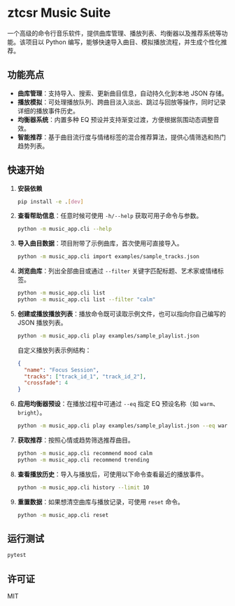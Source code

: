 # ztcsr Music Suite

一个高级的命令行音乐软件，提供曲库管理、播放列表、均衡器以及推荐系统等功能。该项目以 Python 编写，能够快速导入曲目、模拟播放流程，并生成个性化推荐。

## 功能亮点

- **曲库管理**：支持导入、搜索、更新曲目信息，自动持久化到本地 JSON 存储。
- **播放模拟**：可处理播放队列、跨曲目淡入淡出、跳过与回放等操作，同时记录详细的播放事件历史。
- **均衡器系统**：内置多种 EQ 预设并支持渐变过渡，方便根据氛围动态调整音效。
- **智能推荐**：基于曲目流行度与情绪标签的混合推荐算法，提供心情筛选和热门趋势列表。

## 快速开始

1. **安装依赖**

   ```bash
   pip install -e .[dev]
   ```

2. **查看帮助信息**：任意时候可使用 `-h/--help` 获取可用子命令与参数。

   ```bash
   python -m music_app.cli --help
   ```

3. **导入曲目数据**：项目附带了示例曲库，首次使用可直接导入。

   ```bash
   python -m music_app.cli import examples/sample_tracks.json
   ```

4. **浏览曲库**：列出全部曲目或通过 `--filter` 关键字匹配标题、艺术家或情绪标签。

   ```bash
   python -m music_app.cli list
   python -m music_app.cli list --filter "calm"
   ```

5. **创建或播放播放列表**：播放命令既可读取示例文件，也可以指向你自己编写的 JSON 播放列表。

   ```bash
   python -m music_app.cli play examples/sample_playlist.json
   ```

   自定义播放列表示例结构：

   ```json
   {
     "name": "Focus Session",
     "tracks": ["track_id_1", "track_id_2"],
     "crossfade": 4
   }
   ```

6. **应用均衡器预设**：在播放过程中可通过 `--eq` 指定 EQ 预设名称（如 `warm`、`bright`）。

   ```bash
   python -m music_app.cli play examples/sample_playlist.json --eq warm
   ```

7. **获取推荐**：按照心情或趋势筛选推荐曲目。

   ```bash
   python -m music_app.cli recommend mood calm
   python -m music_app.cli recommend trending
   ```

8. **查看播放历史**：导入与播放后，可使用以下命令查看最近的播放事件。

   ```bash
   python -m music_app.cli history --limit 10
   ```

9. **重置数据**：如果想清空曲库与播放记录，可使用 `reset` 命令。

   ```bash
   python -m music_app.cli reset
   ```

## 运行测试

```bash
pytest
```

## 许可证

MIT
